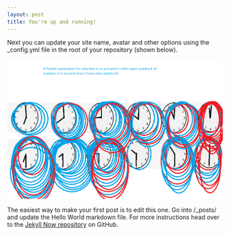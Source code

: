 ```yaml
---
layout: post
title: You're up and running!
---
```


Next you can update your site name, avatar and other options using the _config.yml file in the root of your repository (shown below).

![Dear Data Postcard Back](https://github.com/LordPlasma3/lordplasma3.github.io/blob/master/images/Dear%20Data%20Back.png)

The easiest way to make your first post is to edit this one. Go into /_posts/ and update the Hello World markdown file. For more instructions head over to the [Jekyll Now repository](https://github.com/barryclark/jekyll-now) on GitHub.
